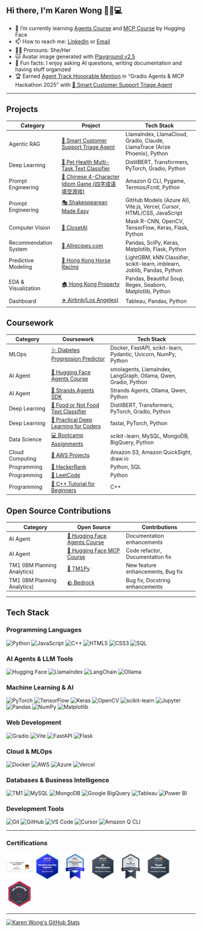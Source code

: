 ## Hi there, I'm Karen Wong 👋🐱💻
- 🌱 I’m currently learning [Agents Course](https://huggingface.co/learn/agents-course/) and [MCP Course](https://huggingface.co/learn/mcp-course/) by Hugging Face
- 📫 How to reach me: [LinkedIn](www.linkedin.com/in/wongkayankaren) or [Email](wongkayankaren@gmail.com)
- 👩🏻 Pronouns: She/Her
- 🐱 Avatar image generated with [Playground v2.5](https://playground.com/)
- 📝 Fun facts: I enjoy asking AI questions, writing documentation and having stuff organized
- 🏆 Earned [Agent Track Honorable Mention](https://www.gradio.app/hackathon-winners) in “Gradio Agents & MCP Hackathon 2025” with [💬 Smart Customer Support Triage Agent](https://github.com/karenwky/cs-agent)

---

## Projects

|Category| Project| Tech Stack
|----|----|----
|Agentic RAG|[💬 Smart Customer Support Triage Agent](https://github.com/karenwky/cs-agent)|LlamaIndex, LlamaCloud, Gradio, Claude, LlamaTrace (Arize Phoenix), Python
|Deep Learning|[🐾 Pet Health Multi-Task Text Classifier](https://huggingface.co/spaces/karenwky/multi-task-pet-health-symptom-text-classifier-demo)| DistilBERT, Transformers‎, PyTorch, Gradio, Python
|Prompt Engineering|[🧩 Chinese 4-Character Idiom Game (四字成语填空游戏)](https://github.com/karenwky/cn-idiom-game)|Amazon Q CLI, Pygame, Termios/Fcntl, Python
|Prompt Engineering|[🎭 Shakespearean Made Easy](https://github.com/karenwky/shakespearean-made-easy)|GitHub Models (Azure AI), Vite.js, Vercel, Cursor, HTML/CSS, JavaScript
|Computer Vision|[👗 ClosetAI](https://github.com/karenwky/Computer_Vision_ClosetAI)|Mask R-CNN, OpenCV, TensorFlow, Keras, Flask, Python
|Recommendation System|[🥘 Allrecipes.com](https://github.com/karenwky/Recommendation_System_Allrecipes)| Pandas, SciPy, Keras, Matplotlib, Flask, Python
|Predictive Modeling|[🐎 Hong Kong Horse Racing](https://github.com/karenwky/Predictive_Modeling_Hong_Kong_Horse_Racing)|LightGBM, kNN Classifier, scikit-learn, imblearn, Joblib, Pandas, Python
|EDA & Visualization|[🏠 Hong Kong Property](https://github.com/karenwky/Visualization_Hong_Kong_Property)| Pandas, Beautiful Soup, Regex, Seaborn, Matplotlib, Python
|Dashboard|[✈️ Airbnb(Los Angeles)](https://github.com/karenwky/Tableau_Airbnb_LA)| Tableau, Pandas, Python

## Coursework

|Category| Coursework| Tech Stack
|----|----|----
|MLOps|[🩺 Diabetes Progression Predictor](https://github.com/karenwky/diabetes-predictor)|Docker, FastAPI, scikit-learn, Pydantic, Uvicorn, NumPy, Python
|AI Agent|[🤗 Hugging Face Agents Course](https://github.com/karenwky/hugging-face-agents-course)|smolagents, LlamaIndex, LangGraph, Ollama, Qwen, Gradio, Python
|AI Agent|[🧬 Strands Agents SDK](https://github.com/karenwky/strands-agents)|Strands Agents, Ollama, Qwen, Python
|Deep Learning|[🍔 Food or Not Food Text Classifier](https://github.com/karenwky/learn-hugging-face/tree/main/01_text-classification)|DistilBERT, Transformers‎, PyTorch, Gradio, Python
|Deep Learning|[🧠 Practical Deep Learning for Coders](https://github.com/karenwky/practical-deep-learning-for-coders)|fastai, PyTorch, Python
|Data Science|[💻 Bootcamp Assignments](https://github.com/karenwky/Bootcamp-Assignments)|scikit-learn, MySQL, MongoDB, BigQuery, Python
|Cloud Computing|[🧡 AWS Projects](https://github.com/karenwky/aws-project-nextwork)|Amazon S3, Amazon QuickSight, draw.io
|Programming|[🍏 HackerRank](https://github.com/karenwky/hackerrank)|Python, SQL
|Programming|[💾 LeetCode](https://github.com/karenwky/leetcode)|Python
|Programming|[🔷 C++ Tutorial for Beginners](https://github.com/karenwky/cpp)|C++

## Open Source Contributions

|Category| Open Source| Contributions
|----|----|----
|AI Agent|[🤗 Hugging Face Agents Course](https://github.com/huggingface/agents-course/commits?author=karenwky)|Documentation enhancements
|AI Agent|[🤗 Hugging Face MCP Course](https://github.com/huggingface/mcp-course/commits?author=karenwky)|Code refactor, Documentation fix
|TM1 (IBM Planning Analytics)|[🐍 TM1Py](https://github.com/cubewise-code/tm1py/commits?author=karenwky)|New feature enhancements, Bug fix
|TM1 (IBM Planning Analytics)|[🪨 Bedrock](https://github.com/cubewise-code/bedrock/commits?author=karenwky)|Bug fix, Docstring enhancements

---

## Tech Stack

### Programming Languages
![Python](https://img.shields.io/badge/python-3670A0?style=for-the-badge&logo=python&logoColor=ffdd54)
![JavaScript](https://img.shields.io/badge/javascript-%23323330.svg?style=for-the-badge&logo=javascript&logoColor=%23F7DF1E)
![C++](https://img.shields.io/badge/c++-%2300599C.svg?style=for-the-badge&logo=c%2B%2B&logoColor=white)
![HTML5](https://img.shields.io/badge/html5-%23E34F26.svg?style=for-the-badge&logo=html5&logoColor=white)
![CSS3](https://img.shields.io/badge/css3-%231572B6.svg?style=for-the-badge&logo=css3&logoColor=white)
![SQL](https://img.shields.io/badge/sql-%2300758F.svg?style=for-the-badge&logo=sql&logoColor=white)

### AI Agents & LLM Tools
![Hugging Face](https://img.shields.io/badge/🤗%20Hugging%20Face-yellow?style=for-the-badge)
![LlamaIndex](https://img.shields.io/badge/LlamaIndex-purple?style=for-the-badge)
![LangChain](https://img.shields.io/badge/LangChain-green?style=for-the-badge)
![Ollama](https://img.shields.io/badge/Ollama-black?style=for-the-badge)

### Machine Learning & AI
![PyTorch](https://img.shields.io/badge/PyTorch-%23EE4C2C.svg?style=for-the-badge&logo=PyTorch&logoColor=white)
![TensorFlow](https://img.shields.io/badge/TensorFlow-%23FF6F00.svg?style=for-the-badge&logo=TensorFlow&logoColor=white)
![Keras](https://img.shields.io/badge/Keras-%23D00000.svg?style=for-the-badge&logo=Keras&logoColor=white)
![OpenCV](https://img.shields.io/badge/opencv-%23white.svg?style=for-the-badge&logo=opencv&logoColor=white)
![scikit-learn](https://img.shields.io/badge/scikit--learn-%23F7931E.svg?style=for-the-badge&logo=scikit-learn&logoColor=white)
![Jupyter](https://img.shields.io/badge/jupyter-%23FA0F00.svg?style=for-the-badge&logo=jupyter&logoColor=white)
![Pandas](https://img.shields.io/badge/pandas-%23150458.svg?style=for-the-badge&logo=pandas&logoColor=white)
![NumPy](https://img.shields.io/badge/numpy-%23013243.svg?style=for-the-badge&logo=numpy&logoColor=white)
![Matplotlib](https://img.shields.io/badge/Matplotlib-%2312557C.svg?style=for-the-badge&logo=Matplotlib&logoColor=black)

### Web Development
![Gradio](https://img.shields.io/badge/gradio-%23FF7C00.svg?style=for-the-badge&logo=gradio&logoColor=white)
![Vite](https://img.shields.io/badge/vite-%23646CFF.svg?style=for-the-badge&logo=vite&logoColor=white)
![FastAPI](https://img.shields.io/badge/FastAPI-005571?style=for-the-badge&logo=fastapi)
![Flask](https://img.shields.io/badge/flask-%23000.svg?style=for-the-badge&logo=flask&logoColor=white)

### Cloud & MLOps
![Docker](https://img.shields.io/badge/docker-%230db7ed.svg?style=for-the-badge&logo=docker&logoColor=white)
![AWS](https://img.shields.io/badge/AWS-%23FF9900.svg?style=for-the-badge&logo=amazon-aws&logoColor=white)
![Azure](https://img.shields.io/badge/Azure-%230E4F93.svg?style=for-the-badge&logo=azure&logoColor=white)
![Vercel](https://img.shields.io/badge/vercel-%23000000.svg?style=for-the-badge&logo=vercel&logoColor=white)

### Databases & Business Intelligence
![TM1](https://img.shields.io/badge/TM1-%230086B8.svg?style=for-the-badge&logo=TM1&logoColor=black)
![MySQL](https://img.shields.io/badge/mysql-4479A1.svg?style=for-the-badge&logo=mysql&logoColor=white)
![MongoDB](https://img.shields.io/badge/MongoDB-%234ea94b.svg?style=for-the-badge&logo=mongodb&logoColor=white)
![Google BigQuery](https://img.shields.io/badge/BigQuery-669DF6?style=for-the-badge&logo=googlebigquery&logoColor=white)
![Tableau](https://img.shields.io/badge/Tableau-E97627?style=for-the-badge&logo=Tableau&logoColor=white)
![Power BI](https://img.shields.io/badge/Power%20BI-%23EAC20F.svg?style=for-the-badge&logo=power-bi&logoColor=white)

### Development Tools
![Git](https://img.shields.io/badge/git-%23F05033.svg?style=for-the-badge&logo=git&logoColor=white)
![GitHub](https://img.shields.io/badge/github-%23121011.svg?style=for-the-badge&logo=github&logoColor=white)
![VS Code](https://img.shields.io/badge/Visual%20Studio%20Code-0078d7.svg?style=for-the-badge&logo=visual-studio-code&logoColor=white)
![Cursor](https://img.shields.io/badge/Cursor-%23121011.svg?style=for-the-badge&logo=cursor&logoColor=white)
![Amazon Q CLI](https://img.shields.io/badge/Amazon%20Q%20CLI-%237431F1.svg?style=for-the-badge&logo=amazon-q-cli&logoColor=white)

---

### Certifications
[<img src="https://github.com/karenwky/karenwky/blob/main/img/llmagentsf24_certificate_no74.png" width="70"></img>](https://llmagents-learning.org/f24)
[<img src="https://github.com/karenwky/karenwky/blob/main/img/aws-certified-machine-learning-engineer-associate.png" width="70"></img>](https://www.credly.com/badges/c2465f05-110d-459e-a945-c43b0fbd9cbe/public_url)
[<img src="https://github.com/karenwky/karenwky/blob/main/img/aws-certified-machine-learning-engineer-associate-e.png" width="70"></img>](https://www.credly.com/badges/38c06635-8f42-4de2-9f76-c9dfbf4fac51/public_url)
[<img src="https://github.com/karenwky/karenwky/blob/main/img/aws-certified-ai-practitioner.png" width="70"></img>](https://www.credly.com/badges/b9135768-b79c-4d3a-984f-8f14bc443208/public_url)
[<img src="https://github.com/karenwky/karenwky/blob/main/img/aws-certified-ai-practitioner-early-adopter.png" width="70"></img>](https://www.credly.com/badges/7d5bb788-b233-4aa9-b194-84ffd0c85c85/public_url)
[<img src="https://github.com/karenwky/karenwky/blob/main/img/aws-certified-cloud-practitioner.png" width="70"></img>](https://www.credly.com/badges/f23a7704-c18f-419a-af81-f344cc4de9dd/public_url)
[<img src="https://github.com/karenwky/karenwky/blob/main/img/tm1-developer-credential.png" width="70"></img>](https://badgr.com/public/assertions/xSvKe9TLQn69CIp1U9B1Rw)

---

[![Karen Wong's GitHub Stats](https://github-readme-stats.vercel.app/api?username=karenwky&show_icons=true&title_color=D05FED&border_color=D05FED&icon_color=c04cf2&rank_icon=github)](https://github.com/anuraghazra/github-readme-stats)

<!--
**karenwky/karenwky** is a ✨ _special_ ✨ repository because its `README.md` (this file) appears on your GitHub profile.

Here are some ideas to get you started:

- 🔭 I’m currently working on ...
- 🌱 I’m currently learning ...
- 👯 I’m looking to collaborate on ...
- 🤔 I’m looking for help with ...
- 💬 Ask me about ...
- 📫 How to reach me: ...
- 😄 Pronouns: ...
- ⚡ Fun fact: ...

![Profile README Visitor Badge](https://visitor-badge.laobi.icu/badge?page_id=karenwky.karenwky)
[![Karen Wong's GitHub Top Langs](https://github-readme-stats.vercel.app/api/top-langs/?username=karenwky)](https://github.com/anuraghazra/github-readme-stats)
[![Karen Wong's GitHub Stats Detail](https://github-readme-stats.vercel.app/api?username=karenwky&show=reviews,discussions_started,discussions_answered,prs_merged,prs_merged_percentage&show_icons=true)](https://github.com/anuraghazra/github-readme-stats)
[![Website Bookmark](https://svg.bookmark.style/api?url=https://github.com/karenwky/cn-idiom-game&mode=light&style=horizontal)](https://github.com/karenwky/cn-idiom-game)
- website social card, reference: https://github.com/xiaoluoboding/xiaoluoboding/blob/master/README.md

<a href="https://github.com/karenwky/cn-idiom-game">
  <img height=150 align="center" src="https://github-readme-stats.vercel.app/api/pin/?username=karenwky&repo=cn-idiom-game&border_color=D05FED" />
</a>
<a href="https://github.com/karenwky/hugging-face-agents-course">
  <img height=150 align="center" src="https://github-readme-stats.vercel.app/api/pin/?username=karenwky&repo=hugging-face-agents-course&border_color=D05FED" />
</a>
- custom pinned repo
-->
